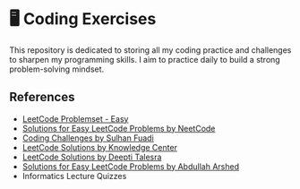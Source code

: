 # 🖥️ Coding Exercises
This repository is dedicated to storing all my coding practice and challenges to sharpen my programming skills. I aim to practice daily to build a strong problem-solving mindset.

## References
- [LeetCode Problemset - Easy](https://leetcode.com/problemset/?difficulty=EASY&page=1)
- [Solutions for Easy LeetCode Problems by NeetCode](https://www.youtube.com/playlist?list=PLot-Xpze53lfQmTEztbgdp8ALEoydvnRQ)
- [Coding Challenges by Sulhan Fuadi](https://github.com/sulhanfuadi/coding-challenges)
- [LeetCode Solutions by Knowledge Center](https://www.youtube.com/playlist?list=PL1w8k37X_6L86f3PUUVFoGYXvZiZHde1S)
- [LeetCode Solutions by Deepti Talesra](https://www.youtube.com/@DEEPTITALESRA/videos)
- [Solutions for Easy LeetCode Problems by Abdullah Arshed](https://www.youtube.com/playlist?list=PLxukZCav2iGzzFMWq-esWbEEZ0KJ17t9L)
- Informatics Lecture Quizzes